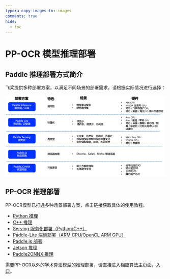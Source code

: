 ```yaml
---
typora-copy-images-to: images
comments: true
hide:
  - toc
---
```


# PP-OCR 模型推理部署

## Paddle 推理部署方式简介

飞桨提供多种部署方案，以满足不同场景的部署需求，请根据实际情况进行选择：

![img](./images/deployment.jpg)

## PP-OCR 推理部署

PP-OCR模型已打通多种场景部署方案，点击链接获取具体的使用教程。

- [Python 推理](./python_infer.md)
- [C++ 推理](./cpp_infer.md)
- [Serving 服务化部署（Python/C++）](./paddle_server.md)
- [Paddle-Lite 端侧部署（ARM CPU/OpenCL ARM GPU）](./lite.md)
- [Paddle.js 部署](./paddle_js.md)
- [Jetson 推理](./Jetson_infer.md)
- [Paddle2ONNX 推理](./paddle2onnx.md)

需要PP-OCR以外的学术算法模型的推理部署，请直接进入相应算法主页面，[入口](../../algorithm/overview.md)。
